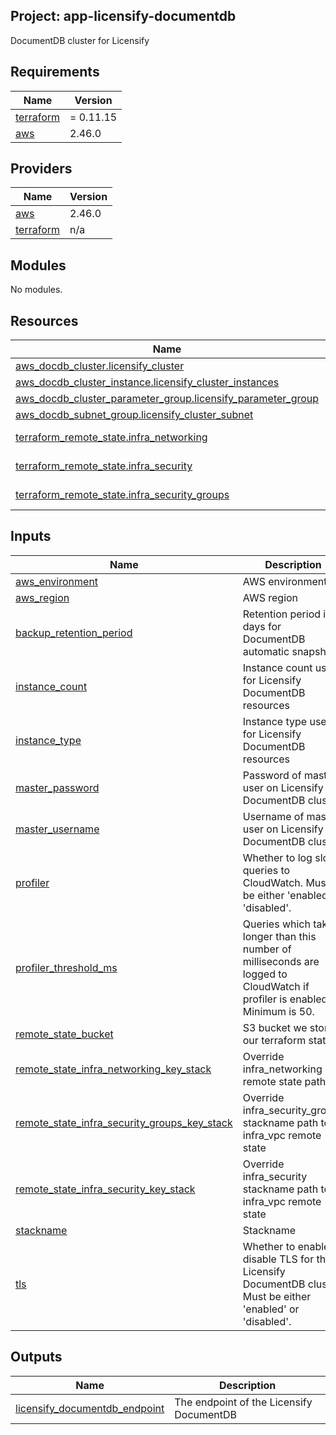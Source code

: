 ## Project: app-licensify-documentdb

DocumentDB cluster for Licensify

## Requirements

| Name | Version |
|------|---------|
| <a name="requirement_terraform"></a> [terraform](#requirement\_terraform) | = 0.11.15 |
| <a name="requirement_aws"></a> [aws](#requirement\_aws) | 2.46.0 |

## Providers

| Name | Version |
|------|---------|
| <a name="provider_aws"></a> [aws](#provider\_aws) | 2.46.0 |
| <a name="provider_terraform"></a> [terraform](#provider\_terraform) | n/a |

## Modules

No modules.

## Resources

| Name | Type |
|------|------|
| [aws_docdb_cluster.licensify_cluster](https://registry.terraform.io/providers/hashicorp/aws/2.46.0/docs/resources/docdb_cluster) | resource |
| [aws_docdb_cluster_instance.licensify_cluster_instances](https://registry.terraform.io/providers/hashicorp/aws/2.46.0/docs/resources/docdb_cluster_instance) | resource |
| [aws_docdb_cluster_parameter_group.licensify_parameter_group](https://registry.terraform.io/providers/hashicorp/aws/2.46.0/docs/resources/docdb_cluster_parameter_group) | resource |
| [aws_docdb_subnet_group.licensify_cluster_subnet](https://registry.terraform.io/providers/hashicorp/aws/2.46.0/docs/resources/docdb_subnet_group) | resource |
| [terraform_remote_state.infra_networking](https://registry.terraform.io/providers/hashicorp/terraform/latest/docs/data-sources/remote_state) | data source |
| [terraform_remote_state.infra_security](https://registry.terraform.io/providers/hashicorp/terraform/latest/docs/data-sources/remote_state) | data source |
| [terraform_remote_state.infra_security_groups](https://registry.terraform.io/providers/hashicorp/terraform/latest/docs/data-sources/remote_state) | data source |

## Inputs

| Name | Description | Type | Default | Required |
|------|-------------|------|---------|:--------:|
| <a name="input_aws_environment"></a> [aws\_environment](#input\_aws\_environment) | AWS environment | `string` | n/a | yes |
| <a name="input_aws_region"></a> [aws\_region](#input\_aws\_region) | AWS region | `string` | `"eu-west-1"` | no |
| <a name="input_backup_retention_period"></a> [backup\_retention\_period](#input\_backup\_retention\_period) | Retention period in days for DocumentDB automatic snapshots | `string` | `"1"` | no |
| <a name="input_instance_count"></a> [instance\_count](#input\_instance\_count) | Instance count used for Licensify DocumentDB resources | `string` | `"3"` | no |
| <a name="input_instance_type"></a> [instance\_type](#input\_instance\_type) | Instance type used for Licensify DocumentDB resources | `string` | `"db.r5.large"` | no |
| <a name="input_master_password"></a> [master\_password](#input\_master\_password) | Password of master user on Licensify DocumentDB cluster | `string` | n/a | yes |
| <a name="input_master_username"></a> [master\_username](#input\_master\_username) | Username of master user on Licensify DocumentDB cluster | `string` | n/a | yes |
| <a name="input_profiler"></a> [profiler](#input\_profiler) | Whether to log slow queries to CloudWatch. Must be either 'enabled' or 'disabled'. | `string` | `"enabled"` | no |
| <a name="input_profiler_threshold_ms"></a> [profiler\_threshold\_ms](#input\_profiler\_threshold\_ms) | Queries which take longer than this number of milliseconds are logged to CloudWatch if profiler is enabled. Minimum is 50. | `string` | `"300"` | no |
| <a name="input_remote_state_bucket"></a> [remote\_state\_bucket](#input\_remote\_state\_bucket) | S3 bucket we store our terraform state in | `string` | n/a | yes |
| <a name="input_remote_state_infra_networking_key_stack"></a> [remote\_state\_infra\_networking\_key\_stack](#input\_remote\_state\_infra\_networking\_key\_stack) | Override infra\_networking remote state path | `string` | `""` | no |
| <a name="input_remote_state_infra_security_groups_key_stack"></a> [remote\_state\_infra\_security\_groups\_key\_stack](#input\_remote\_state\_infra\_security\_groups\_key\_stack) | Override infra\_security\_groups stackname path to infra\_vpc remote state | `string` | `""` | no |
| <a name="input_remote_state_infra_security_key_stack"></a> [remote\_state\_infra\_security\_key\_stack](#input\_remote\_state\_infra\_security\_key\_stack) | Override infra\_security stackname path to infra\_vpc remote state | `string` | `""` | no |
| <a name="input_stackname"></a> [stackname](#input\_stackname) | Stackname | `string` | n/a | yes |
| <a name="input_tls"></a> [tls](#input\_tls) | Whether to enable or disable TLS for the Licensify DocumentDB cluster. Must be either 'enabled' or 'disabled'. | `string` | `"enabled"` | no |

## Outputs

| Name | Description |
|------|-------------|
| <a name="output_licensify_documentdb_endpoint"></a> [licensify\_documentdb\_endpoint](#output\_licensify\_documentdb\_endpoint) | The endpoint of the Licensify DocumentDB |
